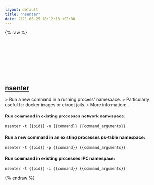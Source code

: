 ```yaml
---
layout: default
title: "nsenter"
date: 2021-06-25 18:12:13 +02:00
---
```

{% raw %}
<h2 id="nsenter">
  <a href="/en/linux/nsenter.html">nsenter</a> <a href="#nsenter"><svg class="icon">
    <use href="/assets/images/unicode_sprite.svg#link" />
  </svg></a>
</h2>
> Run a new command in a running process' namespace.
> Particularly useful for docker images or chroot jails.
> More information: <https://github.com/jpetazzo/nsenter/>.

#### Run command in existing processes network namespace:
```shell
nsenter -t {{pid}} -n {{command}} {{command_arguments}}
```
#### Run a new command in an existing processes ps-table namespace:
```shell
nsenter -t {{pid}} -p {{command}} {{command_arguments}}
```
#### Run command in existing processes IPC namespace:
```shell
nsenter -t {{pid}} -i {{command}} {{command_arguments}}
```
{% endraw %}